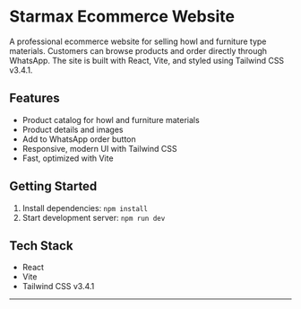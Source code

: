 # Starmax Ecommerce Website

A professional ecommerce website for selling howl and furniture type materials. Customers can browse products and order directly through WhatsApp. The site is built with React, Vite, and styled using Tailwind CSS v3.4.1.

## Features
- Product catalog for howl and furniture materials
- Product details and images
- Add to WhatsApp order button
- Responsive, modern UI with Tailwind CSS
- Fast, optimized with Vite

## Getting Started
1. Install dependencies: `npm install`
2. Start development server: `npm run dev`

## Tech Stack
- React
- Vite
- Tailwind CSS v3.4.1

---
